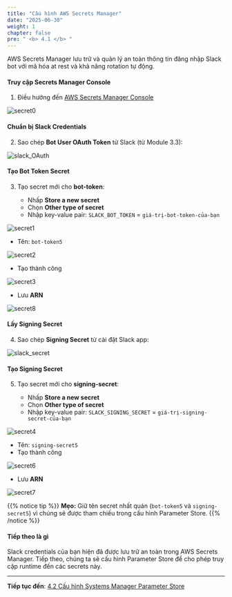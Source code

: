 ```yaml
---
title: "Cấu hình AWS Secrets Manager"
date: "2025-06-30"
weight: 1
chapter: false
pre: " <b> 4.1 </b> "
---
```


AWS Secrets Manager lưu trữ và quản lý an toàn thông tin đăng nhập Slack bot với mã hóa at rest và khả năng rotation tự động.

#### Truy cập Secrets Manager Console

1. Điều hướng đến [AWS Secrets Manager Console](https://console.aws.amazon.com/secretsmanager/)

  ![secret0](/images/4-security/4.1-secret_manager/secret1.png?width=90pc)

#### Chuẩn bị Slack Credentials

2. Sao chép **Bot User OAuth Token** từ Slack (từ Module 3.3):

  ![slack_OAuth](/images/4-security/4.1-secret_manager/getOAuth1.png?width=90pc)

#### Tạo Bot Token Secret

3. Tạo secret mới cho **bot-token**:

   - Nhấp **Store a new secret**
   - Chọn **Other type of secret**
   - Nhập key-value pair: `SLACK_BOT_TOKEN` = `giá-trị-bot-token-của-bạn`

  ![secret1](/images/4-security/4.1-secret_manager/secret2.png?width=90pc)

   - Tên: `bot-token5`

  ![secret2](/images/4-security/4.1-secret_manager/secret3.png?width=90pc)

   - Tạo thành công

  ![secret3](/images/4-security/4.1-secret_manager/secret3-.png?width=90pc)

   - Lưu **ARN**
   
  ![secret8](/images/4-security/4.1-secret_manager/secret4.png?width=90pc)

#### Lấy Signing Secret

4. Sao chép **Signing Secret** từ cài đặt Slack app:
   
  ![slack_secret](/images/4-security/4.1-secret_manager/secret5-.png?width=90pc)

#### Tạo Signing Secret

5. Tạo secret mới cho **signing-secret**:

   - Nhấp **Store a new secret**
   - Chọn **Other type of secret**
   - Nhập key-value pair: `SLACK_SIGNING_SECRET` = `giá-trị-signing-secret-của-bạn`

  ![secret4](/images/4-security/4.1-secret_manager/secret6-.png?width=90pc)

   - Tên: `signing-secret5`
   - Tạo thành công

  ![secret6](/images/4-security/4.1-secret_manager/secret6.png?width=90pc)

   - Lưu **ARN**
   
  ![secret7](/images/4-security/4.1-secret_manager/secret7-.png?width=90pc)

{{% notice tip %}}
**Mẹo:** Giữ tên secret nhất quán (`bot-token5` và `signing-secret5`) vì chúng sẽ được tham chiếu trong cấu hình Parameter Store.
{{% /notice %}}

#### Tiếp theo là gì

Slack credentials của bạn hiện đã được lưu trữ an toàn trong AWS Secrets Manager. Tiếp theo, chúng ta sẽ cấu hình Parameter Store để cho phép truy cập runtime đến các secrets này.

---

**Tiếp tục đến**: [4.2 Cấu hình Systems Manager Parameter Store](../4.2-systems_manager/)